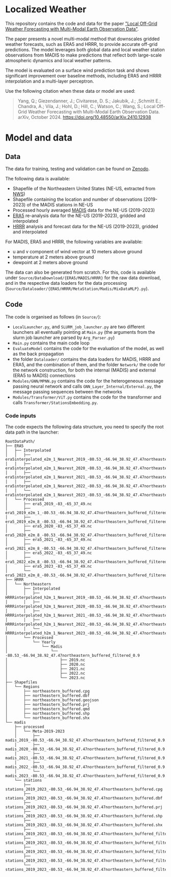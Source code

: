 # Localized Weather

This repository contains the code and data for the paper ["Local Off-Grid Weather Forecasting with Multi-Modal Earth Observation Data"](https://arxiv.org/abs/2410.12938).

The paper presents a novel multi-modal method that downscales gridded weather forecasts, such as ERA5 and HRRR, to provide accurate off-grid predictions. The model leverages both global data and local weather station observations from MADIS to make predictions that reflect both large-scale atmospheric dynamics and local weather patterns.

The model is evaluated on a surface wind prediction task and shows significant improvement over baseline methods, including ERA5 and HRRR interpolation and a multi-layer perceptron.

Use the following citation when these data or model are used:
> Yang, Q.; Giezendanner, J.; Civitarese, D. S.; Jakubik, J.; 
,Schmitt E.; Chandra, A.; Vila, J.; Hohl, D.; Hill, C.; Watson, C.; Wang, S.; Local Off-Grid Weather Forecasting with Multi-Modal Earth Observation Data. arXiv, October 2024. https://doi.org/10.48550/arXiv.2410.12938



# Model and data
## Data

The data for training, testing and validation can be found on [Zenodo](https://zenodo.org/records/15346612).

The following data is available:
- Shapefile of the Northeastern United States (NE-US, extracted from [NWS](https://www.weather.gov/gis/USStates))
- Shapefile containing the location and number of observations (2019-2023) of the MADIS stations in NE-US
- Processed hourly averaged [MADIS](https://madis.ncep.noaa.gov/) data for the NE-US (2019-2023)
- [ERA5](https://confluence.ecmwf.int/display/CKB/ERA5%3A+data+documentation) re-analysis data for the NE-US (2019-2023), gridded and interpolated
- [HRRR](https://rapidrefresh.noaa.gov/hrrr/) analysis and forecast data for the NE-US (2019-2023), gridded and interpolated

For MADIS, ERA5 and HRRR, the following variables are available:
- u and v component of wind vector at 10 meters above ground
- temperature at 2 meters above ground
- dewpoint at 2 meters above ground

The data can also be generated from scratch.
For this, code is available under `Source/DataDownload/{ERA5/MADIS/HRRR}` for the raw data download, and in the respective data loaders for the data processing (`Source/Dataloader/{ERA5/HRRR/MetaStation/Madis/MixDataMLP}.py`).

## Code
The code is organised as follows (in `Source/`):
- `LocalLauncher.py`, and `SLURM_job_launcher.py` are two different launchers all eventually pointing at `Main.py` (the arguments from the slurm job launcher are parsed by `Arg_Parser.py`)
- `Main.py` contains the main code loop
- `EvaluateModel` contains the code for the evaluation of the model, as well as the back propagation
- the folder `Dataloader/` contains the data loaders for MADIS, HRRR and ERA5, and the combination of them, and the folder `Network/` the code for the network construction, for both the internal (MADIS) and external (ERA5 to MADIS) connections
- `Modules/GNN/MPNN.py` contains the code for the heterogeneous message passing neural network and calls `GNN_Layer_Internal/External.py`, the message passing sequences between the networks
- `Modules/Transformer/ViT.py` contains the code for the transformer and calls `Transformer/StationsEmbedding.py`.

### Code inputs
The code expects the following data structure, you need to specify the root data path in the launcher:
```
RootDataPath/
├── ERA5
│   ├── Interpolated
│   │   ├── era5interpolated_e2m_1_Nearest_2019_-80.53_-66.94_38.92_47.47northeastern_buffered_filtered_0.9.nc
│   │   ├── era5interpolated_e2m_1_Nearest_2020_-80.53_-66.94_38.92_47.47northeastern_buffered_filtered_0.9.nc
│   │   ├── era5interpolated_e2m_1_Nearest_2021_-80.53_-66.94_38.92_47.47northeastern_buffered_filtered_0.9.nc
│   │   ├── era5interpolated_e2m_1_Nearest_2022_-80.53_-66.94_38.92_47.47northeastern_buffered_filtered_0.9.nc
│   │   └── era5interpolated_e2m_1_Nearest_2023_-80.53_-66.94_38.92_47.47northeastern_buffered_filtered_0.9.nc
│   └── Processed
│       ├── era5_2019_-83_-65_37_49.nc
│       ├── era5_2019_e2m_1_-80.53_-66.94_38.92_47.47northeastern_buffered_filtered_0.9.nc
│       ├── era5_2019_e2m_8_-80.53_-66.94_38.92_47.47northeastern_buffered_filtered_0.9.nc
│       ├── era5_2020_-83_-65_37_49.nc
│       ├── era5_2020_e2m_8_-80.53_-66.94_38.92_47.47northeastern_buffered_filtered_0.9.nc
│       ├── era5_2021_-83_-65_37_49.nc
│       ├── era5_2021_e2m_8_-80.53_-66.94_38.92_47.47northeastern_buffered_filtered_0.9.nc
│       ├── era5_2022_-83_-65_37_49.nc
│       ├── era5_2022_e2m_8_-80.53_-66.94_38.92_47.47northeastern_buffered_filtered_0.9.nc
│       ├── era5_2023_-83_-65_37_49.nc
│       └── era5_2023_e2m_8_-80.53_-66.94_38.92_47.47northeastern_buffered_filtered_0.9.nc
├── HRRR
│   └── Northeastern
│       ├── Interpolated
│       │   ├── HRRRinterpolated_h2m_1_Nearest_2019_-80.53_-66.94_38.92_47.47northeastern_buffered_filtered_0.9.nc
│       │   ├── HRRRinterpolated_h2m_1_Nearest_2020_-80.53_-66.94_38.92_47.47northeastern_buffered_filtered_0.9.nc
│       │   ├── HRRRinterpolated_h2m_1_Nearest_2021_-80.53_-66.94_38.92_47.47northeastern_buffered_filtered_0.9.nc
│       │   ├── HRRRinterpolated_h2m_1_Nearest_2022_-80.53_-66.94_38.92_47.47northeastern_buffered_filtered_0.9.nc
│       │   └── HRRRinterpolated_h2m_1_Nearest_2023_-80.53_-66.94_38.92_47.47northeastern_buffered_filtered_0.9.nc
│       └── Processed
│           └── Yearly
│               └── Madis
│                   └── -80.53_-66.94_38.92_47.47northeastern_buffered_filtered_0.9
│                       ├── 2019.nc
│                       ├── 2020.nc
│                       ├── 2021.nc
│                       ├── 2022.nc
│                       └── 2023.nc
├── Shapefiles
│   └── Regions
│       ├── northeastern_buffered.cpg
│       ├── northeastern_buffered.dbf
│       ├── northeastern_buffered.geojson
│       ├── northeastern_buffered.prj
│       ├── northeastern_buffered.qmd
│       ├── northeastern_buffered.shp
│       └── northeastern_buffered.shx
└── madis
    ├── processed
    │   └── Meta-2019-2023
    │       ├── madis_2019_-80.53_-66.94_38.92_47.47northeastern_buffered_filtered_0.9.nc
    │       ├── madis_2020_-80.53_-66.94_38.92_47.47northeastern_buffered_filtered_0.9.nc
    │       ├── madis_2021_-80.53_-66.94_38.92_47.47northeastern_buffered_filtered_0.9.nc
    │       ├── madis_2022_-80.53_-66.94_38.92_47.47northeastern_buffered_filtered_0.9.nc
    │       └── madis_2023_-80.53_-66.94_38.92_47.47northeastern_buffered_filtered_0.9.nc
    └── stations
        ├── stations_2019_2023_-80.53_-66.94_38.92_47.47northeastern_buffered.cpg
        ├── stations_2019_2023_-80.53_-66.94_38.92_47.47northeastern_buffered.dbf
        ├── stations_2019_2023_-80.53_-66.94_38.92_47.47northeastern_buffered.prj
        ├── stations_2019_2023_-80.53_-66.94_38.92_47.47northeastern_buffered.shp
        ├── stations_2019_2023_-80.53_-66.94_38.92_47.47northeastern_buffered.shx
        ├── stations_2019_2023_-80.53_-66.94_38.92_47.47northeastern_buffered_filtered_0.9.cpg
        ├── stations_2019_2023_-80.53_-66.94_38.92_47.47northeastern_buffered_filtered_0.9.dbf
        ├── stations_2019_2023_-80.53_-66.94_38.92_47.47northeastern_buffered_filtered_0.9.prj
        ├── stations_2019_2023_-80.53_-66.94_38.92_47.47northeastern_buffered_filtered_0.9.shp
        └── stations_2019_2023_-80.53_-66.94_38.92_47.47northeastern_buffered_filtered_0.9.shx
```
